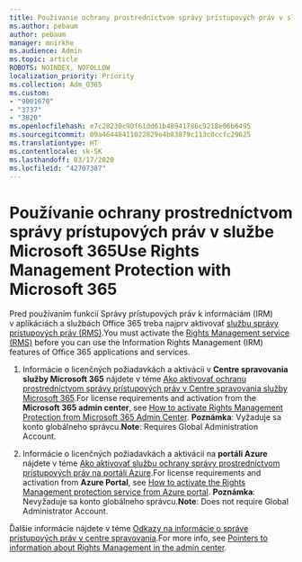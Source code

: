 ```yaml
---
title: Používanie ochrany prostredníctvom správy prístupových práv v službe Microsoft 365
ms.author: pebaum
author: pebaum
manager: mnirkhe
ms.audience: Admin
ms.topic: article
ROBOTS: NOINDEX, NOFOLLOW
localization_priority: Priority
ms.collection: Adm_O365
ms.custom:
- "9001670"
- "3737"
- "3820"
ms.openlocfilehash: e7c28230c90f61dd61b48941786c9218e06b6495
ms.sourcegitcommit: 09a46448411022829e4b83879c113c0ccfc29625
ms.translationtype: HT
ms.contentlocale: sk-SK
ms.lasthandoff: 03/17/2020
ms.locfileid: "42707387"
---
```

# <a name="use-rights-management-protection-with-microsoft-365"></a><span data-ttu-id="56ca6-102">Používanie ochrany prostredníctvom správy prístupových práv v službe Microsoft 365</span><span class="sxs-lookup"><span data-stu-id="56ca6-102">Use Rights Management Protection with Microsoft 365</span></span>

<span data-ttu-id="56ca6-103">Pred používaním funkcií Správy prístupových práv k informáciám (IRM) v aplikáciách a službách Office 365 treba najprv aktivovať [službu správy prístupových práv (RMS)](https://docs.microsoft.com/azure/information-protection/what-is-azure-rms).</span><span class="sxs-lookup"><span data-stu-id="56ca6-103">You must activate the [Rights Management service (RMS)](https://docs.microsoft.com/azure/information-protection/what-is-azure-rms) before you can use the Information Rights Management (IRM) features of Office 365 applications and services.</span></span>

1. <span data-ttu-id="56ca6-104">Informácie o licenčných požiadavkách a aktivácii v **Centre spravovania služby Microsoft 365** nájdete v téme [Ako aktivovať ochranu prostredníctvom správy prístupových práv v Centre spravovania služby Microsoft 365](https://docs.microsoft.com/azure/information-protection/activate-office365).</span><span class="sxs-lookup"><span data-stu-id="56ca6-104">For license requirements and activation from the **Microsoft 365 admin center**, see [How to activate Rights Management Protection from Microsoft 365 Admin Center](https://docs.microsoft.com/azure/information-protection/activate-office365).</span></span> <span data-ttu-id="56ca6-105">**Poznámka**: Vyžaduje sa konto globálneho správcu.</span><span class="sxs-lookup"><span data-stu-id="56ca6-105">**Note**: Requires Global Administration Account.</span></span>

2. <span data-ttu-id="56ca6-106">Informácie o licenčných požiadavkách a aktivácii na **portáli Azure** nájdete v téme [Ako aktivovať službu ochrany správy prostredníctvom prístupových práv na portáli Azure](https://docs.microsoft.com/azure/information-protection/activate-azure).</span><span class="sxs-lookup"><span data-stu-id="56ca6-106">For license requirements and activation from **Azure Portal**, see [How to activate the Rights Management protection service from Azure portal](https://docs.microsoft.com/azure/information-protection/activate-azure).</span></span> <span data-ttu-id="56ca6-107">**Poznámka**: Nevyžaduje sa konto globálneho správcu.</span><span class="sxs-lookup"><span data-stu-id="56ca6-107">**Note**: Does not require Global Administrator Account.</span></span>

<span data-ttu-id="56ca6-108">Ďalšie informácie nájdete v téme [Odkazy na informácie o správe prístupových práv v centre spravovania](https://docs.microsoft.com/office365/enterprise/activate-rms-in-office-365).</span><span class="sxs-lookup"><span data-stu-id="56ca6-108">For more info, see [Pointers to information about Rights Management in the admin center](https://docs.microsoft.com/office365/enterprise/activate-rms-in-office-365).</span></span>
